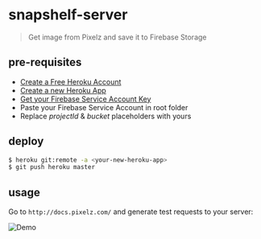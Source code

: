 # snapshelf-server

> Get image from Pixelz and save it to Firebase Storage

## pre-requisites

- [Create a Free Heroku Account](https://signup.heroku.com)
- [Create a new Heroku App](https://dashboard.heroku.com/new-app)
- [Get your Firebase Service Account Key](https://firebase.google.com/docs/admin/setup)
- Paste your Firebase Service Account in root folder
- Replace _projectId_ & _bucket_ placeholders with yours

## deploy

```bash
$ heroku git:remote -a <your-new-heroku-app>
$ git push heroku master
```

## usage

Go to `http://docs.pixelz.com/` and generate test requests to your server:

![Demo](https://raw.githubusercontent.com/jobsamuel/snapshelf-server-only/master/demo.png)

